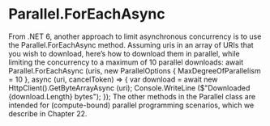 # Parallel.ForEachAsync
From .NET 6, another approach to limit asynchronous concurrency is to use the Parallel.ForEachAsync method. Assuming uris in an array of URIs that you wish to download, here’s how to download them in parallel, while limiting the concurrency to a maximum of 10 parallel downloads:
await Parallel.ForEachAsync (uris,
new ParallelOptions { MaxDegreeOfParallelism = 10 }, async (uri, cancelToken) =>
       {
        var download = await new HttpClient().GetByteArrayAsync (uri);
        Console.WriteLine ($"Downloaded {download.Length} bytes");
});
The other methods in the Parallel class are intended for (compute-bound) parallel programming scenarios, which we describe in Chapter 22.
